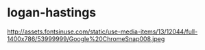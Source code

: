 # logan-hastings
http://assets.fontsinuse.com/static/use-media-items/13/12044/full-1400x786/53999999/Google%20ChromeSnap008.jpeg
